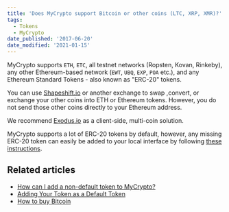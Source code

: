 ```yaml
---
title: 'Does MyCrypto support Bitcoin or other coins (LTC, XRP, XMR)?'
tags:
  - Tokens
  - MyCrypto
date_published: '2017-06-20'
date_modified: '2021-01-15'
---
```


MyCrypto supports `ETH`, `ETC`, all testnet networks (Ropsten, Kovan, Rinkeby), any other Ethereum-based network (`EWT`, `UBQ`, `EXP`, `POA` etc.), and any Ethereum Standard Tokens - also known as "ERC-20" tokens.

You can use [Shapeshift.io](https://shapeshift.io/) or another exchange to swap ,convert, or exchange your other coins into ETH or Ethereum tokens. However, you do not send those other coins directly to your Ethereum address.

We recommend [Exodus.io](https://www.exodus.io/) as a client-side, multi-coin solution.

MyCrypto supports a lot of ERC-20 tokens by default, however, any missing ERC-20 token can easily be added to your local interface by following [these instructions](/how-to/tokens/showing-and-loading-tokens).

## Related articles

- [How can I add a non-default token to MyCrypto?](/how-to/tokens/showing-and-loading-tokens)
- [Adding Your Token as a Default Token](/developers/add-token-to-default-list)
- [How to buy Bitcoin](/how-to/getting-started/how-to-buy-btc-with-usd)
